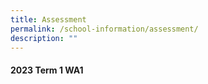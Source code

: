 ```yaml
---
title: Assessment
permalink: /school-information/assessment/
description: ""
---
```

#### 2023 Term 1 WA1
